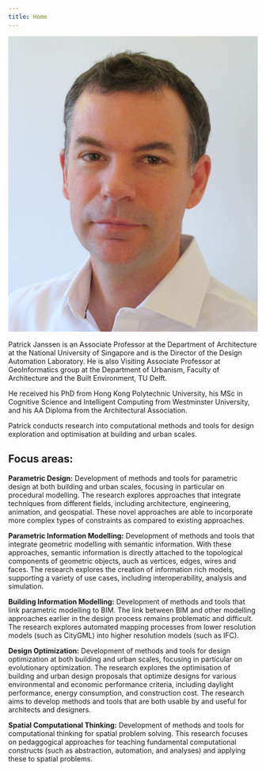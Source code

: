 ```yaml
---
title: Home
---
```


![Photo](./assets/images/1-IMG_4903.JPG)

Patrick Janssen is an Associate Professor at the Department of Architecture at the National University of Singapore and is the Director of the Design Automation Laboratory. He is also Visiting Associate Professor at GeoInformatics group at the Department of Urbanism, Faculty of Architecture and the Built Environment, TU Delft. 

He received his PhD from Hong Kong Polytechnic University, his MSc in Cognitive Science and Intelligent Computing from Westminster University, and his AA Diploma from the Architectural Association.

Patrick conducts research into computational methods and tools for design exploration and optimisation at building and urban scales.

## Focus areas:

**Parametric Design:** Development of methods and tools for parametric design at both building and urban scales, focusing in particular on procedural modelling. The research explores approaches that integrate techniques from different fields, including architecture, engineering, animation, and geospatial. These novel approaches are able to incorporate more complex types of constraints as compared to existing approaches.

**Parametric Information Modelling:** Development of methods and tools that integrate geometric modelling with semantic information. With these approaches, semantic information is directly attached to the topological components of geometric objects, auch as vertices, edges, wires and faces. The research explores the creation of information rich models, supporting a variety of use cases, including interoperability, analysis and simulation.

**Building Information Modelling:** Development of methods and tools that link parametric modelling to BIM. The link between BIM and other modelling approaches earlier in the design process remains problematic and difficult. The research explores automated mapping processes from lower resolution models (such as CityGML) into higher resolution models (such as IFC).

**Design Optimization:** Development of methods and tools for design optimization at both building and urban scales, focusing in particular on evolutionary optimization. The research explores the optimisation of building and urban design proposals that optimize designs for various environmental and economic performance criteria, including daylight performance, energy consumption, and construction cost. The research aims to develop methods and tools that are both usable by and useful for architects and designers.

**Spatial Computational Thinking:** Development of methods and tools for computational thinking for spatial problem solving. This research focuses on pedaggogical approaches for teaching fundamental computational constructs (such as abstraction, automation, and analyses) and applying these to spatial problems.
